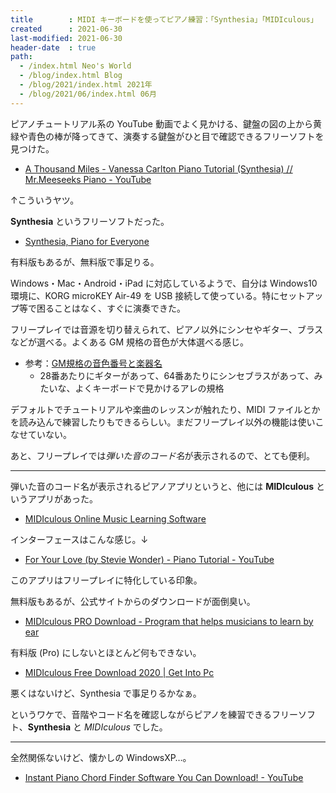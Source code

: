 ```yaml
---
title        : MIDI キーボードを使ってピアノ練習：「Synthesia」「MIDIculous」
created      : 2021-06-30
last-modified: 2021-06-30
header-date  : true
path:
  - /index.html Neo's World
  - /blog/index.html Blog
  - /blog/2021/index.html 2021年
  - /blog/2021/06/index.html 06月
---
```


ピアノチュートリアル系の YouTube 動画でよく見かける、鍵盤の図の上から黄緑や青色の棒が降ってきて、演奏する鍵盤がひと目で確認できるフリーソフトを見つけた。

- [A Thousand Miles - Vanessa Carlton Piano Tutorial (Synthesia) // Mr.Meeseeks Piano - YouTube](https://www.youtube.com/watch?v=-GlqkHifYMM)

↑こういうヤツ。

**Synthesia** というフリーソフトだった。

- [Synthesia, Piano for Everyone](https://synthesiagame.com/)

有料版もあるが、無料版で事足りる。

Windows・Mac・Android・iPad に対応しているようで、自分は Windows10 環境に、KORG microKEY Air-49 を USB 接続して使っている。特にセットアップ等で困ることはなく、すぐに演奏できた。

フリープレイでは音源を切り替えられて、ピアノ以外にシンセやギター、ブラスなどが選べる。よくある GM 規格の音色が大体選べる感じ。

- 参考：[GM規格の音色番号と楽器名](http://www.synapse.ne.jp/seiji/music/midi/gm.html)
  - 28番あたりにギターがあって、64番あたりにシンセブラスがあって、みたいな、よくキーボードで見かけるアレの規格

デフォルトでチュートリアルや楽曲のレッスンが触れたり、MIDI ファイルとかを読み込んで練習したりもできるらしい。まだフリープレイ以外の機能は使いこなせていない。

あと、フリープレイでは*弾いた音のコード名*が表示されるので、とても便利。

---

弾いた音のコード名が表示されるピアノアプリというと、他には **MIDIculous** というアプリがあった。

- [MIDIculous Online Music Learning Software](https://midiculous.com/)

インターフェースはこんな感じ。↓

- [For Your Love (by Stevie Wonder) - Piano Tutorial - YouTube](https://www.youtube.com/watch?v=LzH7NcAXYMk)

このアプリはフリープレイに特化している印象。

無料版もあるが、公式サイトからのダウンロードが面倒臭い。

- [MIDIculous PRO Download - Program that helps musicians to learn by ear](https://midiculous-pro.software.informer.com/)

有料版 (Pro) にしないとほとんど何もできない。

- [MIDIculous Free Download 2020 | Get Into Pc](https://getintopc.today/midiculous-free-download/)

悪くはないけど、Synthesia で事足りるかなぁ。

というワケで、音階やコード名を確認しながらピアノを練習できるフリーソフト、**Synthesia** と *MIDIculous* でした。

---

全然関係ないけど、懐かしの WindowsXP…。

- [Instant Piano Chord Finder Software You Can Download! - YouTube](https://www.youtube.com/watch?v=5HdhHt0NsxY)
